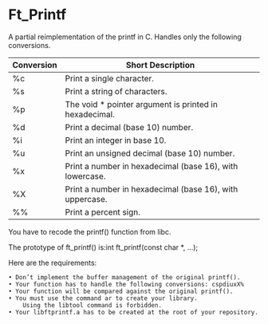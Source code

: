 # Ft_Printf

A partial reimplementation of the printf in C. Handles only the following conversions.


| Conversion | Short Description                                                                             |
|------------|-----------------------------------------------------------------------------------------------|
| %c         | Print a single character.                                                                     |
| %s         | Print a string of characters.                                                                 |
| %p         | The void * pointer argument is printed in hexadecimal.                                        |
| %d         | Print a decimal (base 10) number.                                                             |
| %i         | Print an integer in base 10.                                                                  |
| %u         | Print an unsigned decimal (base 10) number.                                                   |
| %x         | Print a number in hexadecimal (base 16), with lowercase.                                      |
| %X         | Print a number in hexadecimal (base 16), with uppercase.                                      |
| %%         | Print a percent sign.                                                                         |

You have to recode the printf() function from libc.

The prototype of ft_printf() is:int ft_printf(const char *, ...);

Here are the requirements:

	• Don’t implement the buffer management of the original printf().
	• Your function has to handle the following conversions: cspdiuxX%
	• Your function will be compared against the original printf().
	• You must use the command ar to create your library.
		Using the libtool command is forbidden.
	• Your libftprintf.a has to be created at the root of your repository.
